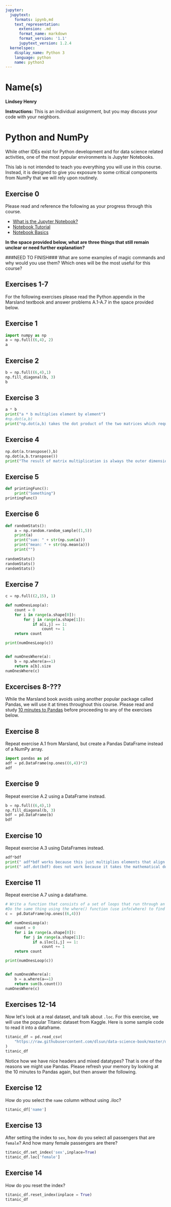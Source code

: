 ```yaml
---
jupyter:
  jupytext:
    formats: ipynb,md
    text_representation:
      extension: .md
      format_name: markdown
      format_version: '1.1'
      jupytext_version: 1.2.4
  kernelspec:
    display_name: Python 3
    language: python
    name: python3
---
```


# Name(s)
**Lindsey Henry**


**Instructions:** This is an individual assignment, but you may discuss your code with your neighbors.


# Python and NumPy

While other IDEs exist for Python development and for data science related activities, one of the most popular environments is Jupyter Notebooks.

This lab is not intended to teach you everything you will use in this course. Instead, it is designed to give you exposure to some critical components from NumPy that we will rely upon routinely.

## Exercise 0
Please read and reference the following as your progress through this course. 

* [What is the Jupyter Notebook?](https://nbviewer.jupyter.org/github/jupyter/notebook/blob/master/docs/source/examples/Notebook/What%20is%20the%20Jupyter%20Notebook.ipynb#)
* [Notebook Tutorial](https://www.datacamp.com/community/tutorials/tutorial-jupyter-notebook)
* [Notebook Basics](https://nbviewer.jupyter.org/github/jupyter/notebook/blob/master/docs/source/examples/Notebook/Notebook%20Basics.ipynb)

**In the space provided below, what are three things that still remain unclear or need further explanation?**


###NEED TO FINISH###
What are some examples of magic commands and why would you use them? Which ones will be the most useful for this course? 



## Exercises 1-7
For the following exercises please read the Python appendix in the Marsland textbook and answer problems A.1-A.7 in the space provided below.


## Exercise 1

```python
import numpy as np
a = np.full((6,4), 2)
a
```

## Exercise 2

```python
b = np.full((6,4),1)
np.fill_diagonal(b, 3)
b
```

## Exercise 3

```python
a * b
print("a * b multiplies element by element") 
#np.dot(a,b)
print("np.dot(a,b) takes the dot product of the two matrices which requires the inner dimensions to match. ")
```

## Exercise 4

```python
np.dot(a.transpose(),b)
np.dot(a,b.transpose())
print("The result of matrix multiplication is always the outer dimensions of the matrices being multiplied.")
```

## Exercise 5

```python
def printingFunc():
    print("Something")
printingFunc()
```

## Exercise 6

```python
def randomStats():
    a = np.random.random_sample((1,5)) 
    print(a)
    print("sum: " + str(np.sum(a)))
    print("mean: " + str(np.mean(a)))
    print("")
    
randomStats()
randomStats()
randomStats()
```

## Exercise 7

```python
c = np.full((2,15), 1)

def numOnesLoop(a):
    count = 0
    for i in range(a.shape[0]):
        for j in range(a.shape[1]):
            if a[i,j] == 1:
                count += 1
    return count

print(numOnesLoop(c))


def numOnesWhere(a):
    b = np.where(a==1)
    return a[b].size
numOnesWhere(c)
```

## Excercises 8-???
While the Marsland book avoids using another popular package called Pandas, we will use it at times throughout this course. Please read and study [10 minutes to Pandas](https://pandas.pydata.org/pandas-docs/stable/getting_started/10min.html) before proceeding to any of the exercises below.


## Exercise 8
Repeat exercise A.1 from Marsland, but create a Pandas DataFrame instead of a NumPy array.

```python
import pandas as pd
adf = pd.DataFrame(np.ones((6,4))*2)
adf
```

## Exercise 9
Repeat exercise A.2 using a DataFrame instead.

```python
b = np.full((6,4),1)
np.fill_diagonal(b, 3)
bdf = pd.DataFrame(b)
bdf
```

## Exercise 10
Repeat exercise A.3 using DataFrames instead.

```python
adf*bdf
print(" adf*bdf works because this just multiplies elements that align. ")
print(" adf.dot(bdf) does not work because it takes the mathematical dot product which requires outer dimensions to align in order to work. ")
```

## Exercise 11
Repeat exercise A.7 using a dataframe.

```python
# Write a function that consists of a set of loops that run through an array and count the number of ones in it. 
#Do the same thing using the where() function (use info(where) to find out how to use it).
c =  pd.DataFrame(np.ones((6,4)))

def numOnesLoop(a):
    count = 0
    for i in range(a.shape[0]):
        for j in range(a.shape[1]):
            if a.iloc[i,j] == 1:
                count += 1
    return count

print(numOnesLoop(c))


def numOnesWhere(a):
    b = a.where(a==1)
    return sum(b.count())
numOnesWhere(c)
```

## Exercises 12-14
Now let's look at a real dataset, and talk about ``.loc``. For this exercise, we will use the popular Titanic dataset from Kaggle. Here is some sample code to read it into a dataframe.

```python
titanic_df = pd.read_csv(
    "https://raw.githubusercontent.com/dlsun/data-science-book/master/data/titanic.csv"
)
titanic_df
```

Notice how we have nice headers and mixed datatypes? That is one of the reasons we might use Pandas. Please refresh your memory by looking at the 10 minutes to Pandas again, but then answer the following.


## Exercise 12
How do you select the ``name`` column without using .iloc?

```python
titanic_df['name']
```

## Exercise 13
After setting the index to ``sex``, how do you select all passengers that are ``female``? And how many female passengers are there?

```python
titanic_df.set_index('sex',inplace=True)
titanic_df.loc['female']
```

## Exercise 14
How do you reset the index?

```python
titanic_df.reset_index(inplace = True)
titanic_df
```

```python

```

```python

```
